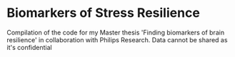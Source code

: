 # Biomarkers of Stress Resilience
Compilation of the code for my Master thesis 'Finding biomarkers of brain resilience' in collaboration with Philips Research. Data cannot be shared as it's confidential
